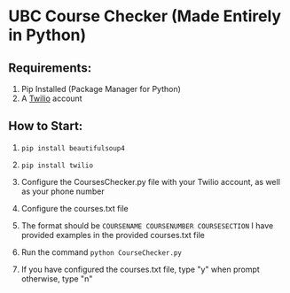 # UBC Course Checker (Made Entirely in Python)
## Requirements:
1. Pip Installed (Package Manager for Python)
1. A [Twilio](https://www.twilio.com/) account

## How to Start:
1. ``pip install beautifulsoup4``

1. ``pip install twilio``

1. Configure the CoursesChecker.py file with your Twilio account, as well as your phone number

1. Configure the courses.txt file
  1. The format should be ``COURSENAME COURSENUMBER COURSESECTION`` I have provided examples in the provided courses.txt file

1. Run the command ``python CourseChecker.py``

1. If you have configured the courses.txt file, type "y" when prompt otherwise, type "n"

